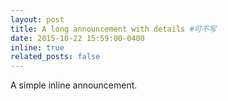 ```yaml
---
layout: post
title: A long announcement with details #可不写
date: 2015-10-22 15:59:00-0400
inline: true
related_posts: false
---
```


A simple inline announcement.
